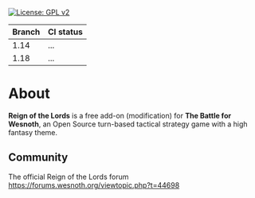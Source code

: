 [![License: GPL v2](https://img.shields.io/badge/License-GPL%20v2-blue.svg)](https://www.gnu.org/licenses/old-licenses/gpl-2.0.en.html)

|Branch|CI status|
|------|---------|
|1.14|...|
|1.18|...|

About
=====

**Reign of the Lords** is a free add-on (modification) for **The Battle for Wesnoth**, an Open Source turn-based tactical strategy game with a high fantasy theme.

Community
---------

The official Reign of the Lords forum
  <https://forums.wesnoth.org/viewtopic.php?t=44698>
